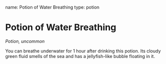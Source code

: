 name: Potion of Water Breathing type: potion

# Potion of Water Breathing
_Potion, uncommon_

You can breathe underwater for 1 hour after drinking this potion. Its cloudy green fluid smells of the sea and has a jellyfish-like bubble floating in it.

